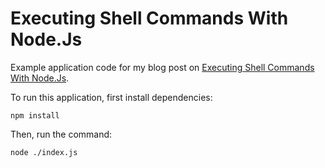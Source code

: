 # Executing Shell Commands With Node.Js

Example application code for my blog post on [Executing Shell Commands With Node.Js](https://www.sohamkamani.com/nodejs/executing-shell-commands).

To run this application, first install dependencies:

```
npm install
```

Then, run the command:

```sh
node ./index.js
```